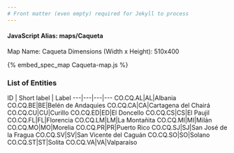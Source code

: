 ```yaml
---
# Front matter (even empty) required for Jekyll to process
---
```


#### JavaScript Alias: maps/Caqueta

Map Name: Caqueta
Dimensions (Width x Height): 510x400



{% embed_spec_map Caqueta-map.js %}

### List of Entities

ID | Short label | Label
---|---|---|---
CO.CQ.AL|AL|Albania
CO.CQ.BE|BE|Belén de Andaquies
CO.CQ.CA|CA|Cartagena del Chairá
CO.CQ.CU|CU|Curillo
CO.CQ.ED|ED|El Doncello
CO.CQ.CS|CS|El Paujil
CO.CQ.FL|FL|Florencia
CO.CQ.LM|LM|La Montañita
CO.CQ.MI|MI|Milán
CO.CQ.MO|MO|Morelia
CO.CQ.PR|PR|Puerto Rico
CO.CQ.SJ|SJ|San José de la Fragua
CO.CQ.SV|SV|San Vicente del Caguán
CO.CQ.SO|SO|Solano
CO.CQ.ST|ST|Solita
CO.CQ.VA|VA|Valparaíso